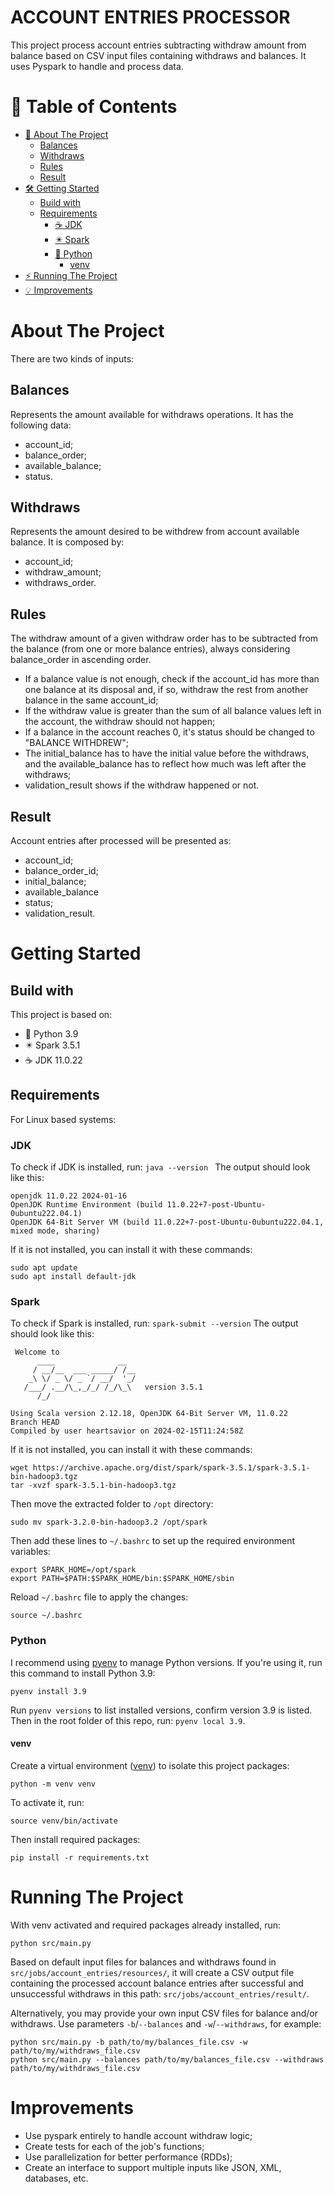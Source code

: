 # ACCOUNT ENTRIES PROCESSOR

This project process account entries subtracting withdraw amount from balance based on CSV input files containing withdraws and balances. It uses Pyspark to handle and process data. 

# 📖 Table of Contents

- [🚀 About The Project](#about-the-project)
  * [Balances](#balances)
  * [Withdraws](#withdraws)
  * [Rules](#rules)
  * [Result](#result)
- [🛠️ Getting Started](#getting-started)
  * [Build with](#build-with)
  * [Requirements](#requirements)
    + [☕ JDK](#jdk)
    + [✴️ Spark](#spark)
    + [🐍 Python](#python)
      - [venv](#venv)
- [⚡ Running The Project](#running-the-project)
- [💡 Improvements](#improvements)

# About The Project

There are two kinds of inputs:

## Balances
Represents the amount available for withdraws operations. It has the following data:
- account_id;
- balance_order;
- available_balance; 
- status.

## Withdraws
Represents the amount desired to be withdrew from account available balance. It is composed by:
- account_id;
- withdraw_amount;
- withdraws_order.

## Rules
The withdraw amount of a given withdraw order has to be subtracted from the balance (from one or more balance entries), always considering balance_order in ascending order.

- If a balance value is not enough, check if the account_id has more than one balance at its disposal and, if so, withdraw the rest from another balance in the same account_id;
- If the withdraw value is greater than the sum of all balance values left in the account, the withdraw should not happen;
- If a balance in the account reaches 0, it's status should be changed to "BALANCE WITHDREW";
- The initial_balance has to have the initial value before the withdraws, and the available_balance has to reflect how much was left after the withdraws;
- validation_result shows if the withdraw happened or not.

## Result
Account entries after processed will be presented as:
- account_id;
- balance_order_id;
- initial_balance;
- available_balance
- status;
- validation_result.

# Getting Started

## Build with

This project is based on:
- 🐍 Python 3.9 
- ✴️ Spark 3.5.1
- ☕ JDK 11.0.22

## Requirements
For Linux based systems:
### JDK
To check if JDK is installed, run: `java --version `
The output should look like this:
```
openjdk 11.0.22 2024-01-16
OpenJDK Runtime Environment (build 11.0.22+7-post-Ubuntu-0ubuntu222.04.1)
OpenJDK 64-Bit Server VM (build 11.0.22+7-post-Ubuntu-0ubuntu222.04.1, mixed mode, sharing)
``` 

If it is not installed, you can install it with these commands:
```
sudo apt update
sudo apt install default-jdk
```
### Spark
To check if Spark is installed, run: `spark-submit --version`
 The output should look like this:
```
 Welcome to
      ____              __
     / __/__  ___ _____/ /__
    _\ \/ _ \/ _ `/ __/  '_/
   /___/ .__/\_,_/_/ /_/\_\   version 3.5.1
      /_/
            
Using Scala version 2.12.18, OpenJDK 64-Bit Server VM, 11.0.22
Branch HEAD
Compiled by user heartsavior on 2024-02-15T11:24:58Z
```
 
 If it is not installed, you can install it with these commands:
```
wget https://archive.apache.org/dist/spark/spark-3.5.1/spark-3.5.1-bin-hadoop3.tgz
tar -xvzf spark-3.5.1-bin-hadoop3.tgz
```

Then move the extracted folder to `/opt` directory:
```
sudo mv spark-3.2.0-bin-hadoop3.2 /opt/spark
```
Then add these lines to `~/.bashrc` to set up the required environment variables:
```
export SPARK_HOME=/opt/spark
export PATH=$PATH:$SPARK_HOME/bin:$SPARK_HOME/sbin
```

Reload `~/.bashrc` file to apply the changes:
```
source ~/.bashrc
```
### Python
I recommend using [pyenv](https://github.com/pyenv/pyenv ) to manage Python versions. If you're using it, run this command to install Python 3.9:
```
pyenv install 3.9
```
Run `pyenv versions` to list installed versions, confirm version 3.9 is listed.
Then in the root folder of this repo, run: `pyenv local 3.9`. 

#### venv
Create a virtual environment ([venv](https://docs.python.org/3/library/venv.html)) to isolate this project packages: 
```
python -m venv venv
```
To activate it, run:
```
source venv/bin/activate
```
Then install required packages:
```
pip install -r requirements.txt
```

# Running The Project
With venv activated and required packages already installed, run:
```
python src/main.py
``` 

Based on default input files for balances and withdraws found in `src/jobs/account_entries/resources/`, it will create a CSV output file containing the processed account balance entries after successful and unsuccessful withdraws in this path: `src/jobs/account_entries/result/`. 

Alternatively, you may provide your own input CSV files for balance and/or withdraws.  Use parameters `-b`/`--balances`  and `-w`/`--withdraws`, for example:
```
python src/main.py -b path/to/my/balances_file.csv -w path/to/my/withdraws_file.csv
python src/main.py --balances path/to/my/balances_file.csv --withdraws path/to/my/withdraws_file.csv
``` 

# Improvements
- Use pyspark entirely to handle account withdraw logic;
- Create tests for each of the job's functions;
- Use parallelization for better performance (RDDs);
- Create an interface to support multiple inputs like JSON, XML, databases, etc.
